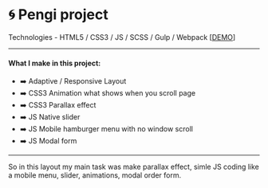 # :cyclone: Pengi project
  
Technologies - HTML5 / CSS3 / JS / SCSS / Gulp / Webpack
[[DEMO](https://master-bogdan.github.io/pengi-project/)]

---

#### What I make in this project:
- :arrow_right: Adaptive / Responsive Layout
- :arrow_right: CSS3 Animation what shows when you scroll page
- :arrow_right: CSS3 Parallax effect
- :arrow_right: JS Native slider
- :arrow_right: JS Mobile hamburger menu with no window scroll
- :arrow_right: JS Modal form

---
  
 So in this layout my main task was make parallax effect, simle JS coding like a mobile menu, slider, animations, modal order form.

